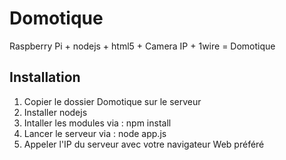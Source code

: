 Domotique
=========

Raspberry Pi + nodejs + html5 + Camera IP + 1wire = Domotique


## Installation

1. Copier le dossier Domotique sur le serveur
2. Installer nodejs
3. Intaller les modules via : npm install
4. Lancer le serveur via : node app.js
5. Appeler l'IP du serveur avec votre navigateur Web préféré